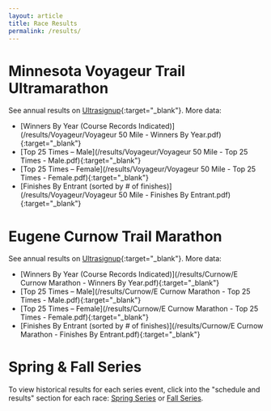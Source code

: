 ```yaml
---
layout: article
title: Race Results
permalink: /results/
---
```


# Minnesota Voyageur Trail Ultramarathon

See annual results on [Ultrasignup](https://ultrasignup.com/register.aspx?did=114070){:target="_blank"}. More data: 

* [Winners By Year (Course Records Indicated)](/results/Voyageur/Voyageur 50 Mile - Winners By Year.pdf){:target="_blank"}
* [Top 25 Times – Male](/results/Voyageur/Voyageur 50 Mile - Top 25 Times - Male.pdf){:target="_blank"}
* [Top 25 Times – Female](/results/Voyageur/Voyageur 50 Mile - Top 25 Times - Female.pdf){:target="_blank"}
* [Finishes By Entrant (sorted by # of finishes)](/results/Voyageur/Voyageur 50 Mile - Finishes By Entrant.pdf){:target="_blank"}

# Eugene Curnow Trail Marathon

See annual results on [Ultrasignup](https://ultrasignup.com/register.aspx?did=114069){:target="_blank"}. More data:

* [Winners By Year (Course Records Indicated)](/results/Curnow/E Curnow Marathon - Winners By Year.pdf){:target="_blank"}
* [Top 25 Times – Male](/results/Curnow/E Curnow Marathon - Top 25 Times - Male.pdf){:target="_blank"}
* [Top 25 Times – Female](/results/Curnow/E Curnow Marathon - Top 25 Times - Female.pdf){:target="_blank"}
* [Finishes By Entrant (sorted by # of finishes)](/results/Curnow/E Curnow Marathon - Finishes By Entrant.pdf){:target="_blank"}

# Spring & Fall Series

To view historical results for each series event, click into the "schedule and results" section for each race: [Spring Series](/spring-series) or [Fall Series](/fall-series).
